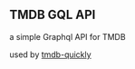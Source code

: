 ## TMDB GQL API

a simple Graphql API for TMDB

used by [tmdb-quickly](https://github.com/ricardomaharaj/tmdb-quickly)

